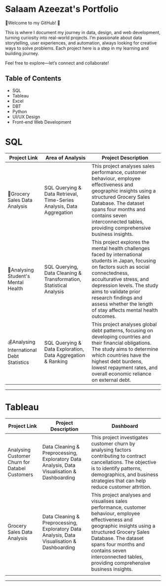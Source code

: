 # Salaam Azeezat's Portfolio
👋Welcome to my GitHub! 🚀

This is where I document my journey in data, design, and web development, turning curiosity into real-world projects. I’m passionate about data storytelling, user experiences, and automation, always looking for creative ways to solve problems. Each project here is a step in my learning and building journey.

Feel free to explore—let’s connect and collaborate!

## Table of Contents
- SQL
- Tableau
- Excel
- DBT
- Python
- UI/UX Design
- Front-end Web Development

# SQL
| Project Link | Area of Analysis | Project Description |
|---|---|---|
| 🛒Grocery Sales Data Analysis | SQL Querying & Data Retrieval, Time-Series Analysis, Data Aggregation | This project analyses sales performance, customer behaviour, employee effectiveness and geographic insights using a structured Grocery Sales Database. The dataset spans four months and contains seven interconnected tables, providing comprehensive business insights. |
| 🧠Analysing Student's Mental Health | SQL Querying, Data Cleaning & Transformation, Statistical Analysis | This project explores the mental health challenges faced by international students in Japan, focusing on factors such as social connectedness, acculturative stress, and depression levels. The study aims to validate prior research findings and assess whether the length of stay affects mental health outcomes. |
| 💰Analysing International Debt Statistics | SQL Querying & Data Exploration, Data Aggregation & Ranking | This project analyses global debt patterns, focusing on developing countries and their financial obligations. The study aims to determine which countries have the highest debt burdens, lowest repayment rates, and overall economic reliance on external debt. |
***
# Tableau
| Project Link | Project Description | Dashboard |
|---|---|---|
| Analysing Customer Churn for Databel Customers | Data Cleaning & Preprocessing, Exploratory Data Analysis, Data Visualisation & Dashboarding  | This project investigates customer churn by analysing factors contributing to contract cancellations. The objective is to identify patterns, demographics, and business strategies that can help reduce customer attrition. |
| Grocery Sales Data Analysis | Data Cleaning & Preprocessing, Exploratory Data Analysis, Data Visualisation & Dashboarding | This project analyses and visualises sales performance, customer behaviour, employee effectiveness and geographic insights using a structured Grocery Sales Database. The dataset spans four months and contains seven interconnected tables, providing comprehensive business insights. |
|||
***
